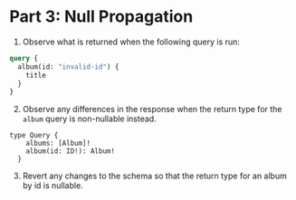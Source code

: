 # Part 3: Null Propagation
1. Observe what is returned when the following query is run:
``` graphql
query {
  album(id: "invalid-id") {
    title
  }
}
```

2. Observe any differences in the response when the return type for the `album` query is non-nullable instead.
```
type Query {
    albums: [Album]!
    album(id: ID!): Album!
  }
```



3. Revert any changes to the schema so that the return type for an album by id is nullable. 

